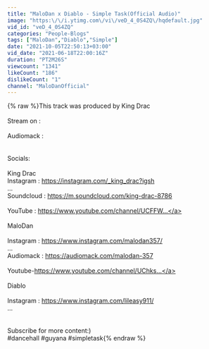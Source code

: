 ```yaml
---
title: "MaloDan x Diablo - Simple Task(Official Audio)"
image: "https:\/\/i.ytimg.com\/vi\/veD_4_0S4ZQ\/hqdefault.jpg"
vid_id: "veD_4_0S4ZQ"
categories: "People-Blogs"
tags: ["MaloDan","Diablo","Simple"]
date: "2021-10-05T22:50:13+03:00"
vid_date: "2021-06-18T22:00:16Z"
duration: "PT2M26S"
viewcount: "1341"
likeCount: "186"
dislikeCount: "1"
channel: "MaloDanOfficial"
---
```

{% raw %}This track was produced by King Drac<br /><br />Stream on :<br /><br />Audiomack : <br /><br /><br />Socials:<br /><br />King Drac<br />Instagram : <a rel="nofollow" target="blank" href="https://instagram.com/_king_drac?igsh">https://instagram.com/_king_drac?igsh</a><br />...<br />Soundcloud : <a rel="nofollow" target="blank" href="https://m.soundcloud.com/king-drac-8786">https://m.soundcloud.com/king-drac-8786</a><br /><br />YouTube : <a rel="nofollow" target="blank" href="https://www.youtube.com/channel/UCFFW...">https://www.youtube.com/channel/UCFFW...</a><br /><br />MaloDan<br /><br />Instagram : <a rel="nofollow" target="blank" href="https://www.instagram.com/malodan357/">https://www.instagram.com/malodan357/</a><br />...<br />Audiomack : <a rel="nofollow" target="blank" href="https://audiomack.com/malodan-357">https://audiomack.com/malodan-357</a><br /><br />Youtube-<a rel="nofollow" target="blank" href="https://www.youtube.com/channel/UChks...">https://www.youtube.com/channel/UChks...</a><br /><br />Diablo<br /><br />Instagram : <a rel="nofollow" target="blank" href="https://www.instagram.com/lileasy911/">https://www.instagram.com/lileasy911/</a><br />...<br /> <br /><br />Subscribe for more content:)<br />#dancehall #guyana #simpletask{% endraw %}
